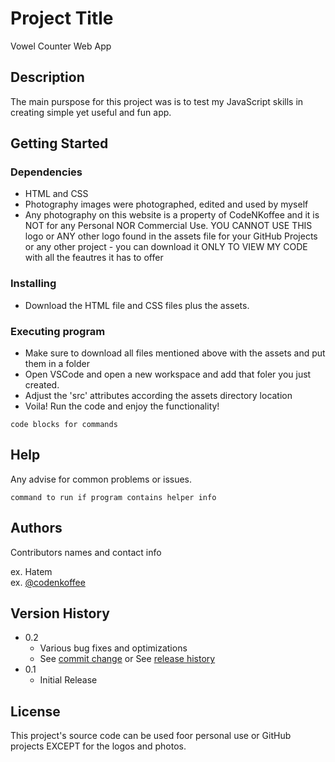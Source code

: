 # Project Title

Vowel Counter Web App

## Description

The main purspose for this project was is to test my JavaScript skills in creating simple yet useful and fun app.

## Getting Started

### Dependencies

* HTML and CSS
* Photography images were photographed, edited and used by myself
* Any photography on this website is a property of CodeNKoffee and it is NOT for any Personal NOR Commercial Use. YOU CANNOT USE THIS logo or ANY other logo found in the assets file for your GitHub Projects or any other project - you can download it ONLY TO VIEW MY CODE with all the feautres it has to offer

### Installing

* Download the HTML file and CSS files plus the assets.

### Executing program

* Make sure to download all  files mentioned above with the assets and put them in a folder
* Open VSCode and open a new workspace and add that foler you just created.
* Adjust the 'src' attributes according the assets directory location
* Voila! Run the code and enjoy the functionality!
```
code blocks for commands
```

## Help

Any advise for common problems or issues.
```
command to run if program contains helper info
```

## Authors

Contributors names and contact info

ex. Hatem   
ex. [@codenkoffee](https://www.instagram.com/codenkoffee/)

## Version History

* 0.2
    * Various bug fixes and optimizations
    * See [commit change]() or See [release history]()
* 0.1
    * Initial Release

## License

This project's source code can be used foor personal use or GitHub projects EXCEPT for the logos and photos.